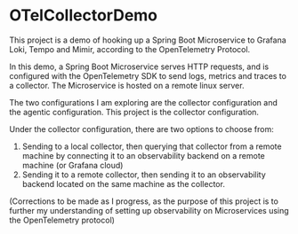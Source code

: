 # OTelCollectorDemo
This project is a demo of hooking up a Spring Boot Microservice to Grafana Loki, Tempo and Mimir, according to the OpenTelemetry Protocol.

In this demo, a Spring Boot Microservice serves HTTP requests, and is configured with the OpenTelemetry SDK to send logs, metrics and traces to a collector. The Microservice is hosted on a remote linux server. 

The two configurations I am exploring are the collector configuration and the agentic configuration. This project is the collector configuration. 

Under the collector configuration, there are two options to choose from:
1. Sending to a local collector, then querying that collector from a remote machine by connecting it to an observability backend on a remote machine (or Grafana cloud)
2. Sending it to a remote collector, then sending it to an observability backend located on the same machine as the collector.

(Corrections to be made as I progress, as the purpose of this project is to further my understanding of setting up observability on Microservices
using the OpenTelemetry protocol)
